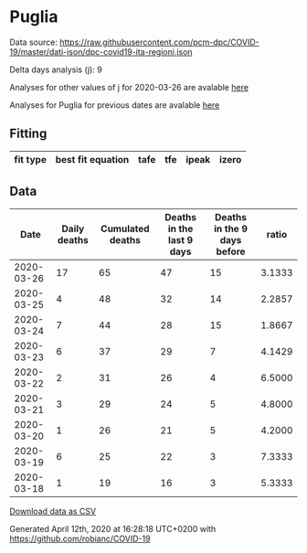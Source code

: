 # Puglia

Data source: https://raw.githubusercontent.com/pcm-dpc/COVID-19/master/dati-json/dpc-covid19-ita-regioni.json

Delta days analysis (j): 9

Analyses for other values of j for 2020-03-26 are avalable [here](../README.md)

Analyses for Puglia for previous dates are avalable [here](../../README.md)

## Fitting 
|fit type|best fit equation|tafe|tfe|ipeak|izero|
|-------|-----|--------|------|---|---|

## Data
|Date|Daily deaths|Cumulated deaths|Deaths in the last 9 days|Deaths in the 9 days before|ratio|
|----|----------|-----------|-------|--------------------|-----|
|2020-03-26|17|65|47|15|3.1333|
|2020-03-25|4|48|32|14|2.2857|
|2020-03-24|7|44|28|15|1.8667|
|2020-03-23|6|37|29|7|4.1429|
|2020-03-22|2|31|26|4|6.5000|
|2020-03-21|3|29|24|5|4.8000|
|2020-03-20|1|26|21|5|4.2000|
|2020-03-19|6|25|22|3|7.3333|
|2020-03-18|1|19|16|3|5.3333|

[Download data as CSV](COVID-19_puglia_j9_2020-03-26.csv)

Generated April 12th, 2020 at 16:28:18 UTC+0200 with https://github.com/robianc/COVID-19
